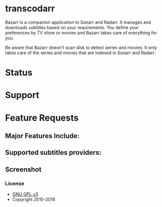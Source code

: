 # transcodarr
Bazarr is a companion application to Sonarr and Radarr. It manages and downloads subtitles based on your requirements. You define your preferences by TV show or movies and Bazarr takes care of everything for you.

Be aware that Bazarr doesn't scan disk to detect series and movies: It only takes care of the series and movies that are indexed in Sonarr and Radarr.

# Status

# Support

# Feature Requests

## Major Features Include:

## Supported subtitles providers:

## Screenshot

### License

* [GNU GPL v3](http://www.gnu.org/licenses/gpl.html)
* Copyright 2010-2018
